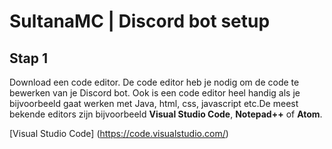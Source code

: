 # SultanaMC | Discord bot setup

## Stap 1 
Download een code editor. De code editor heb je nodig om de code te bewerken van je Discord bot. Ook is een code editor heel handig als je bijvoorbeeld gaat werken met Java, html, css, javascript etc.De meest bekende editors zijn bijvoorbeeld **Visual Studio Code**, **Notepad++** of **Atom**.

[Visual Studio Code] (https://code.visualstudio.com/)
